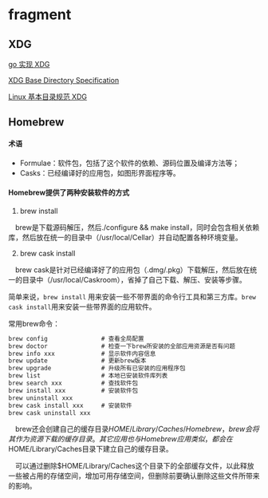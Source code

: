# fragment

## XDG
[go 实现 XDG](https://github.com/adrg/xdg/blob/master/README.md#usage)

[XDG Base Directory Specification](https://specifications.freedesktop.org/basedir-spec/latest/index.html)

[Linux 基本目录规范 XDG](https://winddoing.github.io/post/ef694e1f.html)

## Homebrew
#### 术语
- Formulae：软件包，包括了这个软件的依赖、源码位置及编译方法等；
- Casks：已经编译好的应用包，如图形界面程序等。
#### Homebrew提供了两种安装软件的方式
1. brew install

&emsp;brew是下载源码解压，然后./configure && make install，同时会包含相关依赖库，然后放在统一的目录中（/usr/local/Cellar）并自动配置各种环境变量。

2. brew cask install

&emsp;brew cask是针对已经编译好了的应用包（.dmg/.pkg）下载解压，然后放在统一的目录中（/usr/local/Caskroom），省掉了自己下载、解压、安装等步骤。

简单来说，`brew install` 用来安装一些不带界面的命令行工具和第三方库。`brew cask install`用来安装一些带界面的应用软件。

常用brew命令：
~~~markdown
brew config               # 查看全局配置
brew doctor               # 检查一下brew所安装的全部应用资源是否有问题
brew info xxx             # 显示软件内容信息
brew update               # 更新brew版本
brew upgrade              # 升级所有已安装的应用程序包
brew list                 # 本地已安装软件库列表
brew search xxx           # 查找软件包
brew install xxx          # 安装软件包
brew uninstall xxx
brew cask install xxx     # 安装软件
brew cask uninstall xxx
~~~

&emsp;brew还会创建自己的缓存目录$HOME/Library/Caches/Homebrew，brew会将其作为资源下载的缓存目录。其它应用也与Homebrew应用类似，都会在$HOME/Library/Caches目录下建立自己的缓存目录。

&emsp;可以通过删除$HOME/Library/Caches这个目录下的全部缓存文件，以此释放一些被占用的存储空间，增加可用存储空间，但删除前要确认删除这些文件所带来的影响。
